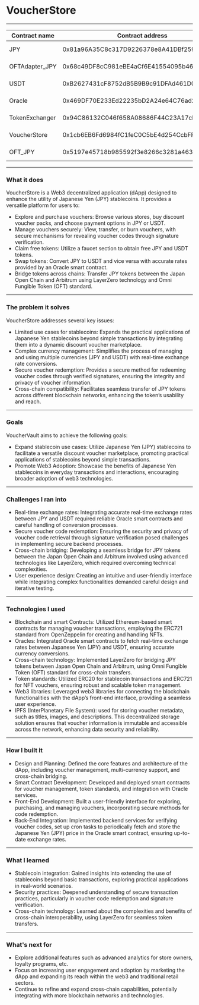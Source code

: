 # VoucherStore

----------


| Contract name    | Contract address | chain | Explorer |
| -------- | ------- |  ------- | ------- |
| JPY  | 0x81a96A35C8c317D9226378e8A41DBf259fdF5b50  | JOC Testnet  | https://explorer.testnet.japanopenchain.org/address/0x81a96A35C8c317D9226378e8A41DBf259fdF5b50    |
| OFTAdapter_JPY  | 0x68c49DF8cC981eBE4aCf6E41554095b465844586  | JOC Testnet  | https://explorer.testnet.japanopenchain.org/address/0x68c49DF8cC981eBE4aCf6E41554095b465844586    |
| USDT  | 0xB2627431cF8752dB5B9B9c91DFAd461D071a4B1C  | JOC Testnet  | https://explorer.testnet.japanopenchain.org/address/0xB2627431cF8752dB5B9B9c91DFAd461D071a4B1C    |
| Oracle  | 0x469DF70E233Ed22235bD2A24e64C76ad26BC3f63  | JOC Testnet  | https://explorer.testnet.japanopenchain.org/address/0x469DF70E233Ed22235bD2A24e64C76ad26BC3f63    |
| TokenExchanger  | 0x94C86132C046f658A08686F44C23A17cba58aEE2  | JOC Testnet  | https://explorer.testnet.japanopenchain.org/address/0x94C86132C046f658A08686F44C23A17cba58aEE2    |
| VoucherStore  | 0x1cb6EB6Fd6984fC1feC0C5bE4d254CcbFF6D721F  | JOC Testnet  | https://explorer.testnet.japanopenchain.org/address/0x1cb6EB6Fd6984fC1feC0C5bE4d254CcbFF6D721F    |
| OFT_JPY  | 0x5197e45718b985592f3e8266c3281a463eed7f65  | Arbitrum Sepolia  | https://sepolia.arbiscan.io/address/0x5197e45718b985592f3e8266c3281a463eed7f65    |

----------

### What it does

VoucherStore is a Web3 decentralized application (dApp) designed to enhance the utility of Japanese Yen (JPY) stablecoins. It provides a versatile platform for users to:

- Explore and purchase vouchers: Browse various stores, buy discount voucher packs, and choose payment options in JPY or USDT.
- Manage vouchers securely: View, transfer, or burn vouchers, with secure mechanisms for revealing voucher codes through signature verification.
- Claim free tokens: Utilize a faucet section to obtain free JPY and USDT tokens.
- Swap tokens: Convert JPY to USDT and vice versa with accurate rates provided by an Oracle smart contract.
- Bridge tokens across chains: Transfer JPY tokens between the Japan Open Chain and Arbitrum using LayerZero technology and Omni Fungible Token (OFT) standard.


----------

### The problem it solves

VoucherStore addresses several key issues:

- Limited use cases for stablecoins: Expands the practical applications of Japanese Yen stablecoins beyond simple transactions by integrating them into a dynamic discount voucher marketplace.
- Complex currency management: Simplifies the process of managing and using multiple currencies (JPY and USDT) with real-time exchange rate conversions.
- Secure voucher redemption: Provides a secure method for redeeming voucher codes through verified signatures, ensuring the integrity and privacy of voucher information.
- Cross-chain compatibility: Facilitates seamless transfer of JPY tokens across different blockchain networks, enhancing the token’s usability and reach.

----------

### Goals

VoucherVault aims to achieve the following goals:

- Expand stablecoin use cases: Utilize Japanese Yen (JPY) stablecoins to facilitate a versatile discount voucher marketplace, promoting practical applications of stablecoins beyond simple transactions.
- Promote Web3 Adoption: Showcase the benefits of Japanese Yen stablecoins in everyday transactions and interactions, encouraging broader adoption of web3 technologies.

----------

### Challenges I ran into
- Real-time exchange rates: Integrating accurate real-time exchange rates between JPY and USDT required reliable Oracle smart contracts and careful handling of conversion processes.
- Secure voucher code redemption: Ensuring the security and privacy of voucher code retrieval through signature verification posed challenges in implementing secure backend processes.
- Cross-chain bridging: Developing a seamless bridge for JPY tokens between the Japan Open Chain and Arbitrum involved using advanced technologies like LayerZero, which required overcoming technical complexities.
- User experience design: Creating an intuitive and user-friendly interface while integrating complex functionalities demanded careful design and iterative testing.

----------

### Technologies I used
- Blockchain and smart Contracts: Utilized Ethereum-based smart contracts for managing voucher transactions, employing the ERC721 standard from OpenZeppelin for creating and handling NFTs.
- Oracles: Integrated Oracle smart contracts to fetch real-time exchange rates between Japanese Yen (JPY) and USDT, ensuring accurate currency conversions.
- Cross-chain technology: Implemented LayerZero for bridging JPY tokens between Japan Open Chain and Arbitrum, using Omni Fungible Token (OFT) standard for cross-chain transfers.
- Token standards: Utilized ERC20 for stablecoin transactions and ERC721 for NFT vouchers, ensuring robust and scalable token management.
- Web3 libraries: Leveraged web3 libraries for connecting the blockchain functionalities with the dApp’s front-end interface, providing a seamless user experience.
- IPFS (InterPlanetary File System): used for storing voucher metadata, such as titles, images, and descriptions. This decentralized storage solution ensures that voucher information is immutable and accessible across the network, enhancing data security and reliability.

----------

### How I built it
- Design and Planning: Defined the core features and architecture of the dApp, including voucher management, multi-currency support, and cross-chain bridging.
- Smart Contract Development: Developed and deployed smart contracts for voucher management, token standards, and integration with Oracle services.
- Front-End Development: Built a user-friendly interface for exploring, purchasing, and managing vouchers, incorporating secure methods for code redemption.
- Back-End Integration: Implemented backend services for verifying voucher codes, set up cron tasks to periodically fetch and store the Japanese Yen (JPY) price in the Oracle smart contract, ensuring up-to-date exchange rates.

---------

### What I learned
- Stablecoin integration: Gained insights into extending the use of stablecoins beyond basic transactions, exploring practical applications in real-world scenarios.
- Security practices: Deepened understanding of secure transaction practices, particularly in voucher code redemption and signature verification.
- Cross-chain technology: Learned about the complexities and benefits of cross-chain interoperability, using LayerZero for seamless token transfers.


----------

### What's next for
- Explore additional features such as advanced analytics for store owners, loyalty programs, etc.
- Focus on increasing user engagement and adoption by marketing the dApp and expanding its reach within the web3 and traditional retail sectors.
- Continue to refine and expand cross-chain capabilities, potentially integrating with more blockchain networks and technologies.
